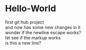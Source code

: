 # Hello-World
first git hub project  
and now has some new changes in it  
wonder if the newline escape works?  
let see if the markup works<br />
is this a new line?

